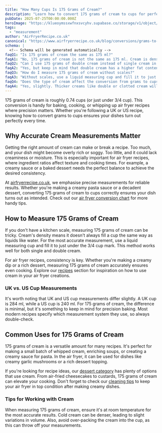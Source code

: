 ```yaml
---
title: "How Many Cups Is 175 Grams of Cream?"
description: "Learn how to convert 175 grams of cream to cups for perfect baking and cooking every time. Get accurate measurements and tips for air fryer recipes."
pubDate: 2025-07-25T00:00:00.000Z
heroImage: "https://klueoymssxwfnxsvcyhv.supabase.co/storage/v1/object/public/Shmucket/how-many-cups-is-175-grams-of-cream.png"
tags:
  - "measurement"
author: "AirFryerRecipe.co.uk"
canonical: "https://www.airfryerrecipe.co.uk/blog/conversions/grams-to-cups/how-many-cups-is-175-grams-of-cream"
schema: |
  <!-- Schema will be generated automatically -->
faqQ1: "Is 175 grams of cream the same as 175 ml?"
faqA1: "No, 175 grams of cream is not the same as 175 ml. Cream is denser than water, so 175 grams will be slightly less in volume. For most types of cream, 175 grams is roughly 170-175 ml, but it's best to weigh it for accuracy."
faqQ2: "Can I use 175 grams of double cream instead of single cream in a recipe?"
faqA2: "Yes, but keep in mind that double cream has a higher fat content, which can affect the texture of your dish. If substituting, you might need to adjust other liquids slightly. For air fryer recipes, this is especially important to prevent overly rich or greasy results."
faqQ3: "How do I measure 175 grams of cream without scales?"
faqA3: "Without scales, use a liquid measuring cup and fill it to just under 3/4 cup for 175 grams of cream. For better accuracy, spoon the cream into the cup gently without packing it down. This method works well for most cooking and baking needs."
faqQ4: "Does the type of cream affect the conversion from grams to cups?"
faqA4: "Yes, slightly. Thicker creams like double or clotted cream will be denser, so 175 grams might take up slightly less volume than single or whipping cream. For most recipes, the difference is minimal, but for precision baking, weighing is best."
---
```

<p>175 grams of cream is roughly 0.74 cups (or just under 3/4 cup). This conversion is handy for baking, cooking, or whipping up air fryer recipes where precision matters. Whether you're following a UK or US recipe, knowing how to convert grams to cups ensures your dishes turn out perfectly every time.</p>

<h2>Why Accurate Cream Measurements Matter</h2>
<p>Getting the right amount of cream can make or break a recipe. Too much, and your dish might become overly rich or soggy. Too little, and it could lack creaminess or moisture. This is especially important for air fryer recipes, where ingredient ratios affect texture and cooking times. For example, a creamy sauce or a baked dessert needs the perfect balance to achieve the desired consistency.</p>
<p>At <a href=https://www.airfryerrecipe.co.uk>airfryerrecipe.co.uk</a>, we emphasise precise measurements for reliable results. Whether you're making a creamy pasta sauce or a decadent dessert, converting 175 grams of cream to cups correctly ensures your dish turns out as intended. Check out our <a href=https://www.airfryerrecipe.co.uk/air-fryer-conversion-chart>air fryer conversion chart</a> for more handy tips.</p>

<h2>How to Measure 175 Grams of Cream</h2>
<p>If you don't have a kitchen scale, measuring 175 grams of cream can be tricky. Cream's density means it doesn't always fill a cup the same way as liquids like water. For the most accurate measurement, use a liquid measuring cup and fill it to just under the 3/4 cup mark. This method works well for both single and double cream.</p>
<p>For air fryer recipes, consistency is key. Whether you're making a creamy dip or a rich dessert, measuring 175 grams of cream accurately ensures even cooking. Explore our <a href=https://www.airfryerrecipe.co.uk/recipes>recipes</a> section for inspiration on how to use cream in your air fryer creations.</p>

<h3>UK vs. US Cup Measurements</h3>
<p>It's worth noting that UK and US cup measurements differ slightly. A UK cup is 284 ml, while a US cup is 240 ml. For 175 grams of cream, the difference is minimal, but it's something to keep in mind for precision baking. Most modern recipes specify which measurement system they use, so always double-check.</p>

<h2>Common Uses for 175 Grams of Cream</h2>
<p>175 grams of cream is a versatile amount for many recipes. It's perfect for making a small batch of whipped cream, enriching soups, or creating a creamy sauce for pasta. In the air fryer, it can be used for dishes like creamy garlic mushrooms or a rich dessert topping.</p>
<p>If you're looking for recipe ideas, our <a href=https://www.airfryerrecipe.co.uk/recipe-category/dessert>dessert category</a> has plenty of options that use cream. From air-fried cheesecakes to custards, 175 grams of cream can elevate your cooking. Don't forget to check our <a href=https://www.airfryerrecipe.co.uk/air-fryer-cleaner>cleaning tips</a> to keep your air fryer in top condition after making creamy dishes.</p>

<h3>Tips for Working with Cream</h3>
<p>When measuring 175 grams of cream, ensure it's at room temperature for the most accurate results. Cold cream can be denser, leading to slight variations in volume. Also, avoid over-packing the cream into the cup, as this can throw off your measurements.</p>
